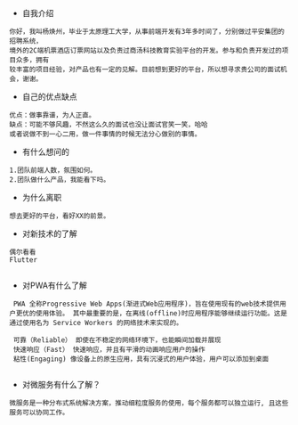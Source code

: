 
- 自我介绍
``` 
你好，我叫杨焕州，毕业于太原理工大学，从事前端开发有3年多时间了，分别做过平安集团的招聘系统，
境外的2C端机票酒店订票网站以及负责过商汤科技教育实验平台的开发。参与和负责开发过的项目众多，拥有
较丰富的项目经验，对产品也有一定的见解。目前想到更好的平台，所以想寻求贵公司的面试机会，谢谢。
```
- 自己的优点缺点
``` 
优点：做事靠谱，为人正直。
缺点：可能不够风趣，不然这么久的面试也没让面试官笑一笑，哈哈
或者说做不到一心二用，做一件事情的时候无法分心做别的事情。

```

- 有什么想问的

``` 
1.团队前端人数，氛围如何。
2.团队做什么产品，我能看下吗。

```



- 为什么离职

``` 
想去更好的平台，看好XX的前景。

```

- 对新技术的了解

``` 
偶尔看看
Flutter


```
- 对PWA有什么了解

``` 
 PWA 全称Progressive Web Apps(渐进式Web应用程序)，旨在使用现有的web技术提供用户更优的使用体验。 其中最重要的是，在离线(offline)时应用程序能够继续运行功能。这是通过使用名为 Service Workers 的网络技术来实现的。
 
 可靠（Reliable） 即使在不稳定的网络环境下，也能瞬间加载并展现
 快速响应（Fast） 快速响应，并且有平滑的动画响应用户的操作
 粘性(Engaging) 像设备上的原生应用，具有沉浸式的用户体验，用户可以添加到桌面
 
```

- 对微服务有什么了解？
``` 
微服务是一种分布式系统解决方案，推动细粒度服务的使用，每个服务都可以独立运行, 且这些服务可以协同工作。

```

